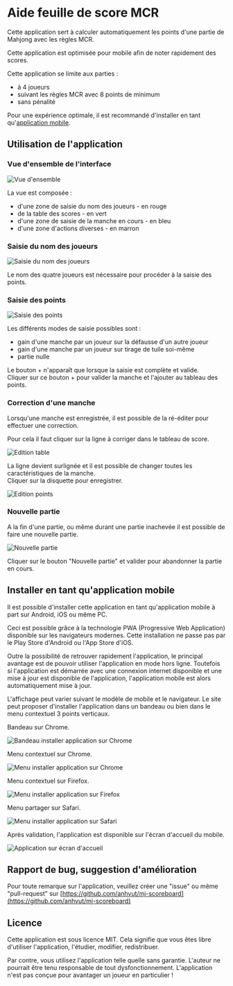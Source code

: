 # Aide feuille de score MCR

Cette application sert à calculer automatiquement les points d'une partie de Mahjong avec les règles MCR.

Cette application est optimisée pour mobile afin de noter rapidement des scores.

Cette application se limite aux parties :

- à 4 joueurs
- suivant les règles MCR avec 8 points de minimum
- sans pénalité

Pour une expérience optimale, il est recommandé d'installer en tant qu'[application mobile](#installerentantquapplicationmobile).

## Utilisation de l'application

### Vue d'ensemble de l'interface

![Vue d'ensemble](vue_ensemble_cadre.png "Vue d'ensemble de l'interface")

La vue est composée :

- d'une zone de saisie du nom des joueurs - en rouge
- de la table des scores - en vert
- d'une zone de saisie de la manche en cours - en bleu
- d'une zone d'actions diverses - en marron

### Saisie du nom des joueurs

![Saisie du nom des joueurs](saisie_joueurs.png 'Saisie du nom des joueurs')

Le nom des quatre joueurs est nécessaire pour procéder à la saisie des points.

### Saisie des points

![Saisie des points](saisie_points.png 'Saisie des points')

Les différents modes de saisie possibles sont :

- gain d'une manche par un joueur sur la défausse d'un autre joueur
- gain d'une manche par un joueur sur tirage de tuile soi-même
- partie nulle

Le bouton + n'apparaît que lorsque la saisie est complète et valide.  
Cliquer sur ce bouton + pour valider la manche et l'ajouter au tableau des points.

### Correction d'une manche

Lorsqu'une manche est enregistrée, il est possible de la ré-éditer pour effectuer une correction.

Pour cela il faut cliquer sur la ligne à corriger dans le tableau de score.

![Edition table](edit_table.png 'Edition de la table')

La ligne devient surlignée et il est possible de changer toutes les caractéristiques de la manche.  
Cliquer sur la disquette pour enregistrer.

![Edition points](edit_points.png 'Edition des points')

### Nouvelle partie

A la fin d'une partie, ou même durant une partie inachevée il est possible de faire une nouvelle partie.

![Nouvelle partie](nouvelle_partie.png 'Nouvelle partie')

Cliquer sur le bouton "Nouvelle partie" et valider pour abandonner la partie en cours.

## Installer en tant qu'application mobile

Il est possible d'installer cette application en tant qu'application mobile à part sur Android, iOS ou même PC.

Ceci est possible grâce à la technologie PWA (Progressive Web Application) disponible sur les navigateurs modernes. Cette installation ne passe pas par le Play Store d'Android ou l'App Store d'iOS.

Outre la possibilité de retrouver rapidement l'application, le principal avantage est de pouvoir utiliser l'application en mode hors ligne. Toutefois si l'application est démarrée avec une connexion internet disponible et une mise à jour est disponible de l'application, l'application mobile est alors automatiquement mise à jour.

L'affichage peut varier suivant le modèle de mobile et le navigateur. Le site peut proposer d'installer l'application dans un bandeau ou bien dans le menu contextuel 3 points verticaux.

Bandeau sur Chrome.

![Bandeau installer application sur Chrome](bandeau_install_app_chrome.png 'Bandeau installer application sur Chrome')

Menu contextuel sur Chrome.

![Menu installer application sur Chrome](menu_install_app_chrome.png 'Menu installer application sur Chrome')

Menu contextuel sur Firefox.

![Menu installer application sur Firefox](menu_install_app_firefox.png 'Menu installer application sur Firefox')

Menu partager sur Safari.

![Menu installer application sur Safari](menu_install_app_safari.png 'Menu installer application sur Safari')

Après validation, l'application est disponible sur l'écran d'accueil du mobile.

![Application sur écran d'accueil](app_ecran_accueil.jpg "Application sur écran d'accueil")

## Rapport de bug, suggestion d'amélioration

Pour toute remarque sur l'application, veuillez créer une "issue" ou même "pull-request" sur [https://github.com/anhvut/mj-scoreboard](https://github.com/anhvut/mj-scoreboard)

## Licence

Cette application est sous licence MIT. Cela signifie que vous êtes libre d'utiliser l'application, l'étudier, modifier, redistribuer.

Par contre, vous utilisez l'application telle quelle sans garantie. L'auteur ne pourrait être tenu responsable de tout dysfonctionnement.
L'application n'est pas conçue pour avantager un joueur en particulier !
